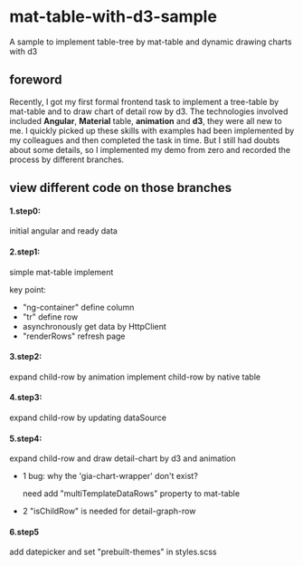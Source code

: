 # mat-table-with-d3-sample
A sample to implement table-tree by mat-table and dynamic drawing charts with d3 


## foreword

Recently, I got my first formal frontend task to implement a tree-table by mat-table and to draw chart of detail row by d3.
The technologies involved included __Angular__, __Material__ table, __animation__ and __d3__, they were all new to me. 
I quickly picked up these skills with examples had been implemented by my colleagues and then completed the task in time.
But I still had doubts about some details, so I implemented my demo from zero and recorded the process by different branches.

## view different code on those branches
#### 1.step0:

initial angular and ready data

#### 2.step1:

simple mat-table implement

key point: 

  - "ng-container" define column
  - "tr" define row
  - asynchronously get data by HttpClient
  - "renderRows" refresh page
  
#### 3.step2:

expand child-row by animation
implement child-row by native table


#### 4.step3:

expand child-row by updating dataSource


#### 5.step4:

expand child-row and draw detail-chart by d3 and animation

- 1 bug: why the 'gia-chart-wrapper' don't exist?

    need add "multiTemplateDataRows" property to mat-table

- 2  "isChildRow" is needed for detail-graph-row

#### 6.step5

add datepicker and set "prebuilt-themes" in styles.scss
